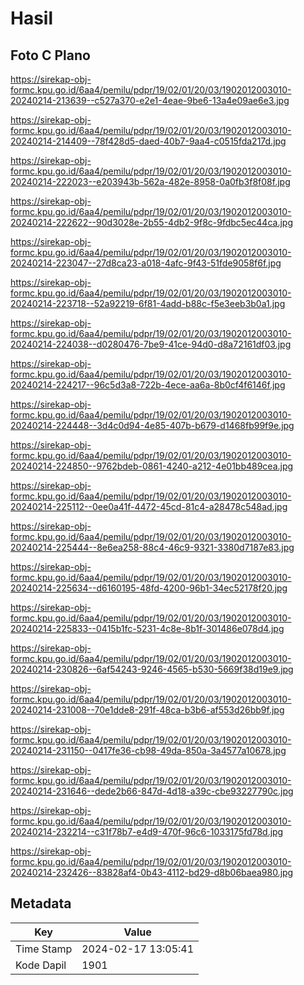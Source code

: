 # Hasil

## Foto C Plano

https://sirekap-obj-formc.kpu.go.id/6aa4/pemilu/pdpr/19/02/01/20/03/1902012003010-20240214-213639--c527a370-e2e1-4eae-9be6-13a4e09ae6e3.jpg

https://sirekap-obj-formc.kpu.go.id/6aa4/pemilu/pdpr/19/02/01/20/03/1902012003010-20240214-214409--78f428d5-daed-40b7-9aa4-c0515fda217d.jpg

https://sirekap-obj-formc.kpu.go.id/6aa4/pemilu/pdpr/19/02/01/20/03/1902012003010-20240214-222023--e203943b-562a-482e-8958-0a0fb3f8f08f.jpg

https://sirekap-obj-formc.kpu.go.id/6aa4/pemilu/pdpr/19/02/01/20/03/1902012003010-20240214-222622--90d3028e-2b55-4db2-9f8c-9fdbc5ec44ca.jpg

https://sirekap-obj-formc.kpu.go.id/6aa4/pemilu/pdpr/19/02/01/20/03/1902012003010-20240214-223047--27d8ca23-a018-4afc-9f43-51fde9058f6f.jpg

https://sirekap-obj-formc.kpu.go.id/6aa4/pemilu/pdpr/19/02/01/20/03/1902012003010-20240214-223718--52a92219-6f81-4add-b88c-f5e3eeb3b0a1.jpg

https://sirekap-obj-formc.kpu.go.id/6aa4/pemilu/pdpr/19/02/01/20/03/1902012003010-20240214-224038--d0280476-7be9-41ce-94d0-d8a72161df03.jpg

https://sirekap-obj-formc.kpu.go.id/6aa4/pemilu/pdpr/19/02/01/20/03/1902012003010-20240214-224217--96c5d3a8-722b-4ece-aa6a-8b0cf4f6146f.jpg

https://sirekap-obj-formc.kpu.go.id/6aa4/pemilu/pdpr/19/02/01/20/03/1902012003010-20240214-224448--3d4c0d94-4e85-407b-b679-d1468fb99f9e.jpg

https://sirekap-obj-formc.kpu.go.id/6aa4/pemilu/pdpr/19/02/01/20/03/1902012003010-20240214-224850--9762bdeb-0861-4240-a212-4e01bb489cea.jpg

https://sirekap-obj-formc.kpu.go.id/6aa4/pemilu/pdpr/19/02/01/20/03/1902012003010-20240214-225112--0ee0a41f-4472-45cd-81c4-a28478c548ad.jpg

https://sirekap-obj-formc.kpu.go.id/6aa4/pemilu/pdpr/19/02/01/20/03/1902012003010-20240214-225444--8e6ea258-88c4-46c9-9321-3380d7187e83.jpg

https://sirekap-obj-formc.kpu.go.id/6aa4/pemilu/pdpr/19/02/01/20/03/1902012003010-20240214-225634--d6160195-48fd-4200-96b1-34ec52178f20.jpg

https://sirekap-obj-formc.kpu.go.id/6aa4/pemilu/pdpr/19/02/01/20/03/1902012003010-20240214-225833--0415b1fc-5231-4c8e-8b1f-301486e078d4.jpg

https://sirekap-obj-formc.kpu.go.id/6aa4/pemilu/pdpr/19/02/01/20/03/1902012003010-20240214-230826--6af54243-9246-4565-b530-5669f38d19e9.jpg

https://sirekap-obj-formc.kpu.go.id/6aa4/pemilu/pdpr/19/02/01/20/03/1902012003010-20240214-231008--70e1dde8-291f-48ca-b3b6-af553d26bb9f.jpg

https://sirekap-obj-formc.kpu.go.id/6aa4/pemilu/pdpr/19/02/01/20/03/1902012003010-20240214-231150--0417fe36-cb98-49da-850a-3a4577a10678.jpg

https://sirekap-obj-formc.kpu.go.id/6aa4/pemilu/pdpr/19/02/01/20/03/1902012003010-20240214-231646--dede2b66-847d-4d18-a39c-cbe93227790c.jpg

https://sirekap-obj-formc.kpu.go.id/6aa4/pemilu/pdpr/19/02/01/20/03/1902012003010-20240214-232214--c31f78b7-e4d9-470f-96c6-1033175fd78d.jpg

https://sirekap-obj-formc.kpu.go.id/6aa4/pemilu/pdpr/19/02/01/20/03/1902012003010-20240214-232426--83828af4-0b43-4112-bd29-d8b06baea980.jpg


## Metadata

| Key        | Value               |
| ---------- | ------------------- |
| Time Stamp | 2024-02-17 13:05:41 |
| Kode Dapil | 1901                |



